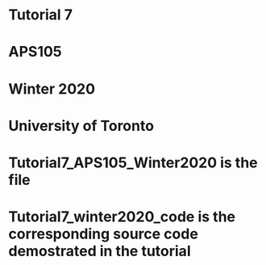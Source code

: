 # Tutorial 7
# APS105 
# Winter 2020
# University of Toronto
# Tutorial7_APS105_Winter2020 is the file
# Tutorial7_winter2020_code is the corresponding source code demostrated in the tutorial

